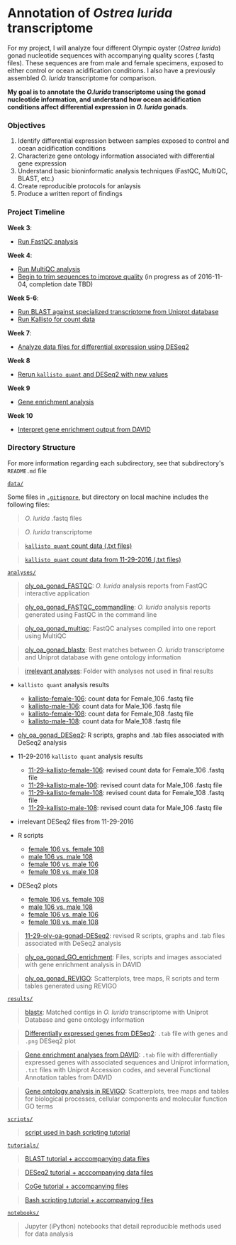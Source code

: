 # Annotation of *Ostrea lurida* transcriptome

For my project, I will analyze four different Olympic oyster (*Ostrea lurida*) gonad nucleotide sequences with accompanying quality scores (.fastq files). These sequences are from male and female specimens, exposed to either control or ocean acidification conditions. I also have a previously assembled *O. lurida* transcriptome for comparison.

**My goal is to annotate the *O.lurida* transcriptome using the gonad nucleotide information, and understand how ocean acidification conditions affect differential expression in *O. lurida* gonads**.

### Objectives

1. Identify differential expression between samples exposed to control and ocean acidification conditions
2. Characterize gene ontology information associated with differential gene expression
3. Understand basic bioninformatic analysis techniques (FastQC, MultiQC, BLAST, etc.)
4. Create reproducible protocols for anlaysis
5. Produce a written report of findings

### Project Timeline

**Week 3**: 
- [Run FastQC analysis](https://github.com/yaaminiv/yaaminiv-fish546-2016/blob/master/notebooks/2016-10-19-oly-gonad-OA-part-1-FASTQC-results.ipynb)

**Week 4**: 
- [Run MultiQC analysis](https://github.com/yaaminiv/yaaminiv-fish546-2016/blob/master/notebooks/2016-10-13-oly-gonad-OA-part-1.ipynb)
- [Begin to trim sequences to improve quality](https://github.com/yaaminiv/yaaminiv-fish546-2016/blob/master/notebooks/2016-10-13-oly-gonad-OA-part-1.ipynb) (in progress as of 2016-11-04, completion date TBD)

**Week 5-6**: 
- [Run BLAST against specialized transcriptome from Uniprot database](https://github.com/yaaminiv/yaaminiv-fish546-2016/blob/master/notebooks/2016-10-28-oly-gonad-OA-part-2-BLAST.ipynb)
- [Run Kallisto for count data](https://github.com/yaaminiv/yaaminiv-fish546-2016/blob/master/notebooks/2016-11-04-oly-gonad-OA-part3-kallisto.ipynb)

**Week 7**:
- [Analyze data files for differential expression using DESeq2](https://github.com/yaaminiv/yaaminiv-fish546-2016/blob/master/notebooks/2016-11-11-oly-gonad-OA-part4-differential-expression.ipynb)

**Week 8**
- [Rerun `kallisto quant` and DESeq2 with new values](https://github.com/yaaminiv/yaaminiv-fish546-2016/blob/master/notebooks/2016-11-29-oly-gonad-OA-part5-rerun-kallisto-and-DESeq2.ipynb)

**Week 9**
- [Gene enrichment analysis](https://github.com/yaaminiv/yaaminiv-fish546-2016/blob/master/notebooks/2016-11-30-oly-gonad-OA-part6-enrichment-analysis.ipynb)

**Week 10**
- [Interpret gene enrichment output from DAVID](https://github.com/yaaminiv/yaaminiv-fish546-2016/blob/master/notebooks/2016-12-12-oly-gonad-OA-part7-REVIGO.ipynb)

### Directory Structure
For more information regarding each subdirectory, see that subdirectory's `README.md` file

[`data/`](https://github.com/yaaminiv/yaaminiv-fish546-2016/tree/master/data)

Some files in [`.gitignore`](https://github.com/yaaminiv/yaaminiv-fish546-2016/blob/master/.gitignore), but directory on local machine includes the following files:

> *O. lurida* .fastq files

> *O. lurida* transcriptome

> [`kallisto quant` count data (.txt files)](https://github.com/yaaminiv/yaaminiv-fish546-2016/tree/master/data/2016-11-16_count_data)

> [`kallisto quant` count data from 11-29-2016 (.txt files)](https://github.com/yaaminiv/yaaminiv-fish546-2016/tree/master/data/2016-11-29_count_data)

[`analyses/`](https://github.com/yaaminiv/yaaminiv-fish546-2016/tree/master/analyses)
> [oly_oa_gonad_FASTQC](https://github.com/yaaminiv/yaaminiv-fish546-2016/tree/master/analyses/oly_oa_gonad_FASTQC): *O. lurida* analysis reports from FastQC interactive application

> [oly_oa_gonad_FASTQC_commandline](https://github.com/yaaminiv/yaaminiv-fish546-2016/tree/master/analyses/oly_oa_gonad_FastQC_commandline): *O. lurida* analysis reports generated using FastQC in the command line

> [oly_oa_gonad_multiqc](https://github.com/yaaminiv/yaaminiv-fish546-2016/tree/master/analyses/oly_oa_gonad_MultiQC): FastQC analyses compiled into one report using MultiQC

> [oly_oa_gonad_blastx](https://github.com/yaaminiv/yaaminiv-fish546-2016/tree/master/analyses/oly_oa_gonad_blastx): Best matches between *O. lurida* transcriptome and Uniprot database with gene ontology information

> [irrelevant analyses](https://github.com/yaaminiv/yaaminiv-fish546-2016/tree/master/analyses/irrelevant-analyses): Folder with analyses not used in final results

 - `kallisto quant` analysis results
   - [kallisto-female-106](https://github.com/yaaminiv/yaaminiv-fish546-2016/tree/master/analyses/irrelevant-analyses/kallisto-female-106): count data for Female_106 .fastq file
   - [kallisto-male-106](https://github.com/yaaminiv/yaaminiv-fish546-2016/tree/master/analyses/irrelevant-analyses/kallisto-male-106): count data for Male_106 .fastq file
   - [kallisto-female-108](https://github.com/yaaminiv/yaaminiv-fish546-2016/tree/master/analyses/irrelevant-analyses/kallisto-female-108): count data for Female_108 .fastq file
   - [kallisto-male-108](https://github.com/yaaminiv/yaaminiv-fish546-2016/tree/master/analyses/irrelevant-analyses/kallisto-male-108): count data for Male_108 .fastq file
  
 - [oly_oa_gonad_DESeq2](https://github.com/yaaminiv/yaaminiv-fish546-2016/tree/master/analyses/oly_oa_gonad_DESeq2): R scripts, graphs and .tab files associated with DeSeq2 analysis

 - 11-29-2016 `kallisto quant` analysis results
   - [11-29-kallisto-female-106](https://github.com/yaaminiv/yaaminiv-fish546-2016/tree/master/analyses/irrelevant-analyses/11-29-kallisto-female-106): revised count data for Female_106 .fastq file
   - [11-29-kallisto-male-106](https://github.com/yaaminiv/yaaminiv-fish546-2016/tree/master/analyses/irrelevant-analyses/11-29-kallisto-male-106): revised count data for Male_106 .fastq file
   - [11-29-kallisto-female-108](https://github.com/yaaminiv/yaaminiv-fish546-2016/tree/master/analyses/irrelevant-analyses/11-29-kallisto-female-108): revised count data for Female_108 .fastq file
   - [11-29-kallisto-male-108](https://github.com/yaaminiv/yaaminiv-fish546-2016/tree/master/analyses/irrelevant-analyses/11-29-kallisto-male-108): revised count data for Male_106 .fastq file

 - irrelevant DESeq2 files from 11-29-2016
  - R scripts
    - [female 106 vs. female 108](https://github.com/yaaminiv/yaaminiv-fish546-2016/blob/master/analyses/irrelevant-analyses/2016-11-29-female106-female108-DESeq2.R)
    - [male 106 vs. male 108](https://github.com/yaaminiv/yaaminiv-fish546-2016/blob/master/analyses/irrelevant-analyses/2016-11-29-male106-male108-DESeq2.R)
    - [female 106 vs. male 106](https://github.com/yaaminiv/yaaminiv-fish546-2016/blob/master/analyses/irrelevant-analyses/2016-11-29-female106-male106-DESeq2.R)
    - [female 108 vs. male 108](https://github.com/yaaminiv/yaaminiv-fish546-2016/blob/master/analyses/irrelevant-analyses/2016-11-29-female108-male108-DESeq2.R)
  - DESeq2 plots
    - [female 106 vs. female 108](https://github.com/yaaminiv/yaaminiv-fish546-2016/blob/master/analyses/irrelevant-analyses/female106-female108.png)
    - [male 106 vs. male 108](https://github.com/yaaminiv/yaaminiv-fish546-2016/blob/master/analyses/irrelevant-analyses/male106-male108.png)
    - [female 106 vs. male 106](https://github.com/yaaminiv/yaaminiv-fish546-2016/blob/master/analyses/irrelevant-analyses/female106-male106.png)
    - [female 108 vs. male 108](https://github.com/yaaminiv/yaaminiv-fish546-2016/blob/master/analyses/irrelevant-analyses/female108-male108.png)
  
> [11-29-oly-oa-gonad-DESeq2](https://github.com/yaaminiv/yaaminiv-fish546-2016/tree/master/analyses/11-29-oly-oa-gonad-DESeq2): revised R scripts, graphs and .tab files associated with DeSeq2 analysis

> [oly_oa_gonad_GO_enrichment](https://github.com/yaaminiv/yaaminiv-fish546-2016/tree/master/analyses/oly_oa_gonad_GO_enrichment): Files, scripts and images associated with gene enrichment analysis in DAVID

> [oly_oa_gonad_REVIGO](https://github.com/yaaminiv/yaaminiv-fish546-2016/tree/master/analyses/oly_oa_gonad_REVIGO): Scatterplots, tree maps, R scripts and term tables generated using REVIGO

[`results/`](https://github.com/yaaminiv/yaaminiv-fish546-2016/tree/master/results)

> [blastx](https://github.com/yaaminiv/yaaminiv-fish546-2016/tree/master/results/1-blastx): Matched contigs in *O. lurida* transcriptome with Uniprot Database and gene ontology information

> [Differentially expressed genes from DESeq2](https://github.com/yaaminiv/yaaminiv-fish546-2016/tree/master/results/2-DESeq2-differentially-expressed-genes): `.tab` file with genes and `.png` DESeq2 plot

> [Gene enrichment analyses from DAVID](https://github.com/yaaminiv/yaaminiv-fish546-2016/tree/master/results/3-DAVID-gene-enrichment): `.tab` file with differentially expressed genes with associated sequences and Uniprot information, `.txt` files with Uniprot Accession codes, and several Functional Annotation tables from DAVID

> [Gene ontology analysis in REVIGO](https://github.com/yaaminiv/yaaminiv-fish546-2016/tree/master/results/4-REVIGO-gene-ontology): Scatterplots, tree maps and tables for biological processes, cellular components and molecular function GO terms

[`scripts/`](https://github.com/yaaminiv/yaaminiv-fish546-2016/tree/master/scripts)
> [script used in bash scripting tutorial](https://github.com/yaaminiv/yaaminiv-fish546-2016/blob/master/scripts/quiz7.sh)

[`tutorials/`](https://github.com/yaaminiv/yaaminiv-fish546-2016/tree/master/tutorials)
> [BLAST tutorial + acccompanying data files](https://github.com/yaaminiv/yaaminiv-fish546-2016/tree/master/tutorials/BLAST-tutorial)

> [DESeq2 tutorial + acccompanying data files](https://github.com/yaaminiv/yaaminiv-fish546-2016/tree/master/tutorials/DESeq2-tutorial)

> [CoGe tutorial + accompanying files](https://github.com/yaaminiv/yaaminiv-fish546-2016/tree/master/tutorials/COGE-tutorial)

> [Bash scripting tutorial + accompanying files](https://github.com/yaaminiv/yaaminiv-fish546-2016/tree/master/tutorials/bash-scripting-tutorial)

[`notebooks/`](https://github.com/yaaminiv/yaaminiv-fish546-2016/tree/master/notebooks)
> Jupyter (iPython) notebooks that detail reproducible methods used for data analysis
